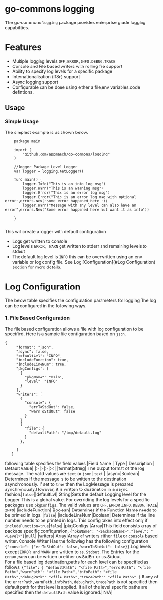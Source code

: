 # go-commons logging
The go-commons ```logging``` package provides enterprise grade logging capabilities.

# Features
* Multiple logging levels ```OFF,ERROR,INFO,DEBUG,TRACE```
* Console and File based writers with rolling file support
* Ability to specify log levels for a specific package  
* Internationalisation (i18n) support
* Async logging support
* Configurable can be done using either a file,env variables,code defintions.

## Usage

### Simple Usage 
The simplest example is  as shown below.
```
    package main
    
    import (
        "github.com/appmanch/go-commons/logging"
    )
    
    //logger Package Level Logger
    var logger = logging.GetLogger()
    
    func main() {
        logger.Info("This is an info log msg")
        logger.Warn("This is an warning msg")
        logger.Error("This is an error log msg")
        logger.Error("This is an error log msg with optional error",errors.New("Some error happened here "))
        logger.Warn("Message with any level can also have an error",errors.New("Some error happened here but want it as info"))
    
    }
    
   ```
This will create a logger with default configuration

* Logs get written to console
* Log levels  ```ERROR, WARN``` get written to stderr and remaining levels to stdout
* The default log level is ```INFO``` this can be overwritten using an env variable or log config file. 
  See Log [Configuration](#Log Configuration) section for more details.

###




# Log Configuration
The below table specifies the configuration parameters for logging
The log can be configured in the following ways.

### 1. File Based Configuration
The file based configuration allows a file with log configuration to be specified. Here is a sample file configuration
based on ```json```. 
```
{
     "format": "json",
     "async": false,
     "defaultLvl": "INFO",
     "includeFunction": true,
     "includeLineNum": true,
     "pkgConfigs": [
       {
         "pkgName": "main",
         "level": "INFO"
       }
     ],
     "writers": [
       {
         "console": {
           "errToStdOut": false,
           "warnToStdOut": false
         }
       }
       {
         "file": {
           "defaultPath": "/tmp/default.log"
         }
       },
       
     ]
   }
```

following table specifies the field values
|Field Name   | Type    | Description   | Default Value|
|:-|:-|:-|:-:|
|format|String| The output format of the log message. The valid values are `text` or `json`| `text` |
|async|Boolean| Determines if the message is to be written to the destination asynchronously. If set to `true` then the LogMessage is prepared synchronously.However, it is written to destination in a async fashion.|`false`||defaultLvl| String|Sets the default Logging level for the Logger. This is a global value. For overriding the log levels for a specific packages use `pkgConfigs`. The valid values are `OFF,ERROR,INFO,DEBUG,TRACE`| `INFO`|
|includeFunction| Boolean| Determines if the Function Name needs to be printed in logs. |`false`|
|includeLineNum|Boolean| Determines if the line number needs to be printed in logs. This config takes into effect only if `includeFunction=true`|`false`|
|pkgConfigs   |Array|This field consists array of package specific configuration. `{"pkgName": "<packageName>","level": "<Level>"}`|`null`|
|writers| Array|Array of writers either `file` or `console` based writer. Console Writer Has the following has the following configuration `{"console": {"errToStdOut": false,"warnToStdOut": false}}`.Log levels except `ERROR and WARN` are written to `os.Stdout`. The Entries for the `ERROR,WARN` can be written to either os.StdErr or os.Stdout <br> For a file based log destination,paths for each level can be specified as follows. `{"file": { "defaultPath": "<file Path>","errorPath": "<file Path>","warnPath": "<file Path>","infoPath": "<file Path>","debugPath": "<file Path>","tracePath": "<file Path>" }` If any of the `errorPath,warnPath,infoPath,debugPath,tracePath` is not specified then default path for that level is applied. If all of the level specific paths are specified then the `defaultPath` value is ignored.| N/A|